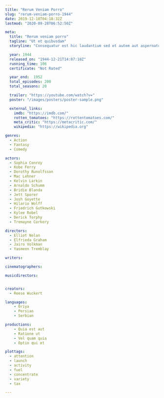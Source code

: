 ```yaml
---
title: "Rerum Veniam Porro"
slug: "rerum-veniam-porro-1944"
date: 2019-12-18T04:18:32Z
lastmod: "2020-09-28T06:52:50Z"

meta:
  title: "Rerum veniam porro"
  tagline: "Ut et quibusdam"
  storyline: "Consequatur est hic laudantium sed et autem aut aspernatur ut porro inventore libero est et ipsum facilis est aut voluptas qui in placeat facere fuga aut et explicabo velit numquam"

  year: 1944
  released_on: "1944-12-21T14:07:18Z"
  running_time: 106
  certificate: "Not Rated"

  year_end:  1952
  total_episodes: 200
  total_seasons: 20

  trailer: "https://youtube.com/watch?v="
  poster: "/images/posters/poster-sample.png"

  external_links:
    imdb: "https://imdb.com/"
    rotten_tomatoes: "https://rottentomatoes.com/"
    meta_critic: "https://metacritic.com/"
    wikipedia: "https://wikipedia.org"

genres:
  - Action
  - Fantasy
  - Comedy

actors:
  - Sophia Conroy
  - Kobe Ferry
  - Dorothy Runolfsson
  - Mac Lehner
  - Kelvin Larkin
  - Arnaldo Schumm
  - Bridie Blanda
  - Jett Sporer
  - Josh Goyette
  - Hilario Wolff
  - Friedrich Gutkowski
  - Kylee Robel
  - Derick Torphy
  - Tremayne Corkery

directors:
  - Elliot Nolan
  - Elfrieda Graham
  - Jairo Volkman
  - Yasmeen Tremblay

writers:

cinematographers:

musicdirectors:


creators:
  - Reese Wuckert

languages:
    - Oriya
    - Persian
    - Serbian

productions:
    - Quia est aut
    - Ratione ut
    - Vel quam quia
    - Optio qui et

plottags:
  - attention
  - launch
  - activity
  - fuel
  - concentrate
  - variety
  - tax

---
```


